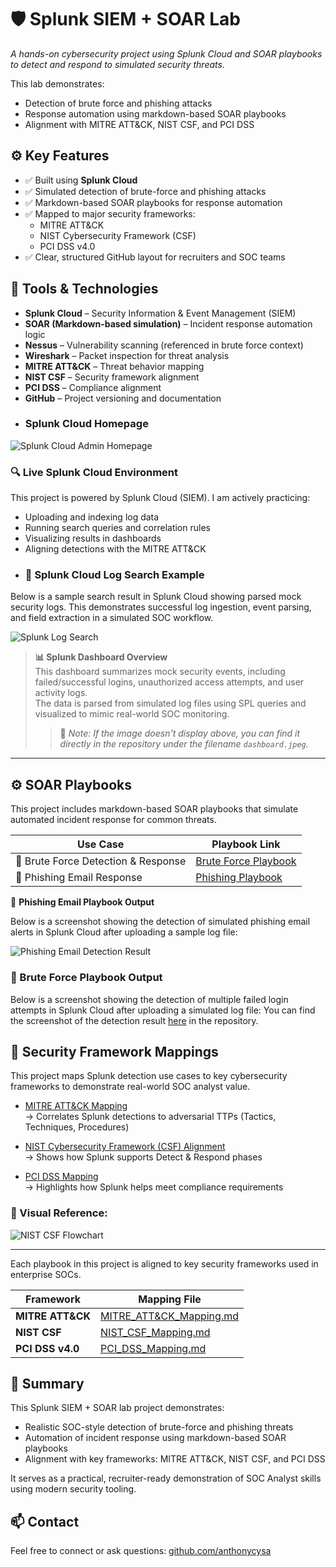 # 🛡️ Splunk SIEM + SOAR Lab

_A hands-on cybersecurity project using Splunk Cloud and SOAR playbooks to detect and respond to simulated security threats._

This lab demonstrates:
- Detection of brute force and phishing attacks
- Response automation using markdown-based SOAR playbooks
- Alignment with MITRE ATT&CK, NIST CSF, and PCI DSS
## ⚙️ Key Features

- ✅ Built using **Splunk Cloud**
- ✅ Simulated detection of brute-force and phishing attacks
- ✅ Markdown-based SOAR playbooks for response automation
- ✅ Mapped to major security frameworks:
  - MITRE ATT&CK
  - NIST Cybersecurity Framework (CSF)
  - PCI DSS v4.0
- ✅ Clear, structured GitHub layout for recruiters and SOC teams

## 🧰 Tools & Technologies

- **Splunk Cloud** – Security Information & Event Management (SIEM)
- **SOAR (Markdown-based simulation)** – Incident response automation logic
- **Nessus** – Vulnerability scanning (referenced in brute force context)
- **Wireshark** – Packet inspection for threat analysis
- **MITRE ATT&CK** – Threat behavior mapping
- **NIST CSF** – Security framework alignment
- **PCI DSS** – Compliance alignment
- **GitHub** – Project versioning and documentation
- ### Splunk Cloud Homepage

![Splunk Cloud Admin Homepage](https://github.com/anthonycysa/Splunk-siem-soar-lab/blob/main/splunk-cloud-homepage.png?raw=true)
### 🔍 Live Splunk Cloud Environment

This project is powered by Splunk Cloud (SIEM). I am actively practicing:

- Uploading and indexing log data  
- Running search queries and correlation rules  
- Visualizing results in dashboards  
- Aligning detections with the MITRE ATT&CK
- ### 📸 Splunk Cloud Log Search Example

Below is a sample search result in Splunk Cloud showing parsed mock security logs. This demonstrates successful log ingestion, event parsing, and field extraction in a simulated SOC workflow.

![Splunk Log Search](https://github.com/anthonycysa/splunk-siem-soar-lab/blob/main/Splunk%20log%20search%20example%20.JPEG?raw=true)
> **📊 Splunk Dashboard Overview**  
> This dashboard summarizes mock security events, including failed/successful logins, unauthorized access attempts, and user activity logs.  
> The data is parsed from simulated log files using SPL queries and visualized to mimic real-world SOC monitoring.
> > 📁 *Note: If the image doesn't display above, you can find it directly in the repository under the filename `dashboard.jpeg`.*



---
## ⚙️ SOAR Playbooks

This project includes markdown-based SOAR playbooks that simulate automated incident response for common threats.

| Use Case | Playbook Link |
|----------|----------------|
| 🔐 Brute Force Detection & Response | [Brute Force Playbook](playbooks/brute_force_response_playbook.md) |
| 🎣 Phishing Email Response | [Phishing Playbook](playbooks/phishing_email_response_playbook.md) |
🧠 **Phishing Email Playbook Output**

Below is a screenshot showing the detection of simulated phishing email alerts in Splunk Cloud after uploading a sample log file:

![Phishing Email Detection Result](./phishing_detection_result.jpeg)
### 🧠 Brute Force Playbook Output

Below is a screenshot showing the detection of multiple failed login attempts in Splunk Cloud after uploading a simulated log file:
You can find the screenshot of the detection result [here](brute_force_detection_result.jpeg.HEIC) in the repository.

## 🔐 Security Framework Mappings

This project maps Splunk detection use cases to key cybersecurity frameworks to demonstrate real-world SOC analyst value.

- [MITRE ATT&CK Mapping](./mitre_attack.md)  
  → Correlates Splunk detections to adversarial TTPs (Tactics, Techniques, Procedures)

- [NIST Cybersecurity Framework (CSF) Alignment](./nist_csf.md)  
  → Shows how Splunk supports Detect & Respond phases

- [PCI DSS Mapping](./pci_dss.md)  
  → Highlights how Splunk helps meet compliance requirements

### 🧭 Visual Reference:
![NIST CSF Flowchart](./nist_flowchart.png)

---

Each playbook in this project is aligned to key security frameworks used in enterprise SOCs.

| Framework      | Mapping File |
|----------------|--------------|
| **MITRE ATT&CK** | [MITRE_ATT&CK_Mapping.md](MITRE_ATT&CK_Mapping.md) |
| **NIST CSF**     | [NIST_CSF_Mapping.md](NIST_CSF_Mapping.md)         |
| **PCI DSS v4.0** | [PCI_DSS_Mapping.md](PCI_DSS_Mapping.md)           |

## 🏁 Summary

This Splunk SIEM + SOAR lab project demonstrates:
- Realistic SOC-style detection of brute-force and phishing threats
- Automation of incident response using markdown-based SOAR playbooks
- Alignment with key frameworks: MITRE ATT&CK, NIST CSF, and PCI DSS

It serves as a practical, recruiter-ready demonstration of SOC Analyst skills using modern security tooling.

## 📫 Contact

Feel free to connect or ask questions:
[github.com/anthonycysa](https://github.com/anthonycysa)
